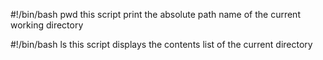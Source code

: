 #!/bin/bash
pwd
this script print the absolute path name of the current working directory

#!/bin/bash
ls
this script displays the contents list of the current directory
